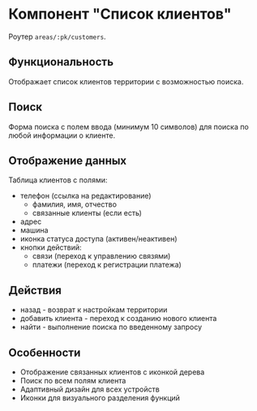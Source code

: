 # Компонент "Список клиентов"

Роутер `areas/:pk/customers`.

## Функциональность

Отображает список клиентов территории с возможностью поиска.

## Поиск

Форма поиска с полем ввода (минимум 10 символов) для поиска по любой информации о клиенте.

## Отображение данных

Таблица клиентов с полями:
* телефон (ссылка на редактирование)
  * фамилия, имя, отчество
  * связанные клиенты (если есть)
* адрес
* машина
* иконка статуса доступа (активен/неактивен)
* кнопки действий:
  * связи (переход к управлению связями)
  * платежи (переход к регистрации платежа)

## Действия

* назад - возврат к настройкам территории
* добавить клиента - переход к созданию нового клиента
* найти - выполнение поиска по введенному запросу

## Особенности

- Отображение связанных клиентов с иконкой дерева
- Поиск по всем полям клиента
- Адаптивный дизайн для всех устройств
- Иконки для визуального разделения функций